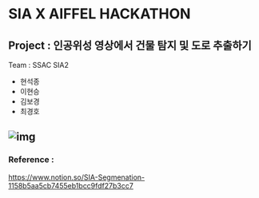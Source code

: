 # SIA X AIFFEL HACKATHON 

## Project : 인공위성 영상에서 건물 탐지 및 도로 추출하기 

Team : SSAC SIA2 

 - 현석종
 - 이현승
 - 김보경
 - 최경호

## ![img](https://lh5.googleusercontent.com/787CG9WcPxRXQy8VnaNIJmCrQ8ln7Ukp0w6ArcVALgwmzw37N5oxrOwZtLpwZWynQT6qqlieG6lqeh4PfTJOQrvuxgtSdF1oKrDBeHb6hhWVNOFLr9UYiqhU86tO3lN5_km4JZk)



### Reference : 

https://www.notion.so/SIA-Segmenation-1158b5aa5cb7455eb1bcc9fdf27b3cc7

